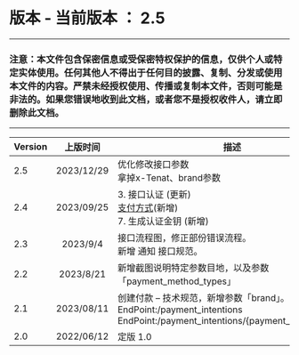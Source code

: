 # 版本  -    当前版本 ： 2.5
_________________
### 注意：本文件包含保密信息或受保密特权保护的信息，仅供个人或特定实体使用。任何其他人不得出于任何目的披露、复制、分发或使用本文件的内容。严禁未经授权使用、传播或复制本文件，否则可能是非法的。如果您错误地收到此文档，或者您不是授权收件人，请立即删除此文档。

_________________
 
| Version      | 上版时间 | 描述                       |更新者|
| ------ | :-----------: | -------------------------------------------|-----     |   
| 2.5     |   2023/12/29    |优化修改接口参数<br>拿掉x-Tenat、brand参数|Wayne.Wang|
| 2.4     |   2023/09/25     |3. 接口认证 (更新)<br>[支付方式](/APIdocumentationdescription.md)(新增)<br>7. 生成认证金钥 (新增)|Wayne.Wang|
| 2.3     |   2023/9/4    |接口流程图，修正部份错误流程。<br>新增 通知 接口规范。|Wayne.Wang|
| 2.2     |   2023/8/21    |新增截图说明特定参数目地，以及参数「payment_method_types」|Wayne.Wang|
| 2.1     |   2023/08/11    | 创建付款 – 技术规范，新增参数「brand」。<br>EndPoint:/payment_intentions<br>EndPoint:/payment_intentions/{payment_intentions_id}|Wayne.Wang|
| 2.0     |   2022/06/12    |定版 1.0|Denny Pujo|
